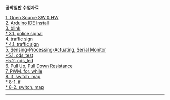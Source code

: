 <h><b> 공학일반 수업자료 </b></h>

[1. Open Source SW & HW](https://onedrive.live.com/view.aspx?cid=c267bf9b0bf5984a&page=view&resid=C267BF9B0BF5984A!112&parId=C267BF9B0BF5984A!102&app=PowerPoint)<br>
[2. Arduino IDE Install](https://onedrive.live.com/view.aspx?cid=c267bf9b0bf5984a&page=view&resid=C267BF9B0BF5984A!111&parId=C267BF9B0BF5984A!102&app=PowerPoint)<br>
[3. blink](https://onedrive.live.com/view.aspx?cid=c267bf9b0bf5984a&page=view&resid=C267BF9B0BF5984A!110&parId=C267BF9B0BF5984A!102&app=PowerPoint)<br>
  [* 3.1. police signal](https://github.com/kimwanjae/2018-Class/blob/master/2.%20police%20led)<br>
[4. traffic sign](https://onedrive.live.com/view.aspx?cid=c267bf9b0bf5984a&page=view&resid=C267BF9B0BF5984A!113&parId=C267BF9B0BF5984A!102&app=PowerPoint)<br>
 [* 4.1. traffic sign](https://github.com/kimwanjae/2018-Class/blob/master/3.%20traffic%20sign)<br>
[5. Sensing-Processing-Actuating, Serial Monitor](https://onedrive.live.com/view.aspx?cid=c267bf9b0bf5984a&page=view&resid=C267BF9B0BF5984A!114&parId=C267BF9B0BF5984A!102&app=PowerPoint)<br> 
 [*5.1. cds_test](https://github.com/kimwanjae/2018-Class/blob/master/4.%20cds_test)<br>
  [*5.2. cds_led](https://github.com/kimwanjae/2018-Class/blob/master/5.%20cds_if(smart%20led))<br>
[6. Pull Up, Pull Down Resistance](https://onedrive.live.com/view.aspx?cid=c267bf9b0bf5984a&page=view&resid=C267BF9B0BF5984A!123&parId=C267BF9B0BF5984A!102&app=PowerPoint)<br>
[7. PWM, for, while](https://onedrive.live.com/view.aspx?cid=c267bf9b0bf5984a&page=view&resid=C267BF9B0BF5984A!116&parId=C267BF9B0BF5984A!102&app=PowerPoint)<br>
[8. if, switch, map](https://onedrive.live.com/view.aspx?cid=c267bf9b0bf5984a&page=view&resid=C267BF9B0BF5984A!104&parId=C267BF9B0BF5984A!102&app=PowerPoint)<br>
 [* 8-1. if](https://github.com/kimwanjae/2018-Class/blob/master/5.%20cds_if(smart%20led))<br>
 [* 8-2. switch, map](https://github.com/kimwanjae/2018-Class/blob/master/if%2C%20switch%2C%20map) 

<hr width="100%" color="gray" size="5">
